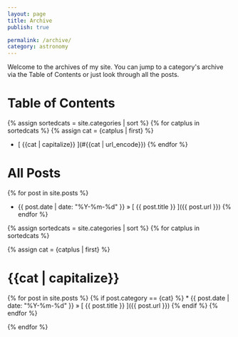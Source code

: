 ```yaml
---
layout: page
title: Archive
publish: true

permalink: /archive/
category: astronomy
---
```


Welcome to the archives of my site. You can jump to a category's archive via the Table of Contents or just look through all the posts.

# Table of Contents

<!-- Sorted alphabetically thanks to Vanni Totaro's answer -->
<!-- https://stackoverflow.com/questions/6387540/how-to-sort-a-hash-converted-to-an-array-in-liquid -->
{% assign sortedcats = site.categories | sort %}
{% for catplus in sortedcats %}
{% assign cat = {catplus | first} %}
<!-- site.cateories is a big object, but the first part of  each iteration is the catgory name!  -->
  * [ {{cat | capitalize}} ](#{{cat | url_encode}})
{% endfor %}


# All  Posts
{% for post in site.posts %}
  * {{ post.date | date: "%Y-%m-%d" }} &raquo; [ {{ post.title }} ]({{ post.url }})
{% endfor %}

<!-- iterate through all the categories -->
{% assign sortedcats = site.categories | sort %}
{% for catplus in sortedcats %}

{% assign cat = {catplus | first} %}
<!-- get category title, make a header and tag the section for a internal page link-->
<!-- need to add id so that it is styled like the internal page h1 not the page title h1 -->
<h1 id="all--post">{{cat | capitalize}} <a name="{{cat | url_encode}}"></a></h1> 
<!-- get posts, iterate over them like in 'all posts' -->
{% for post in site.posts %}
{% if post.category == {cat} %}
<!-- * {{post.title}}, {{post.url |  prepend: site.baseurl}} -->
  * {{ post.date | date: "%Y-%m-%d" }} &raquo; [ {{ post.title }} ]({{ post.url }})
{% endif %}
{% endfor %}

{% endfor %}